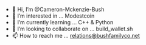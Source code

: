 - 👋 Hi, I’m @Cameron-Mckenzie-Bush
- 👀 I’m interested in ... Modestcoin
- 🌱 I’m currently learning ... C++ & Python
- 💞️ I’m looking to collaborate on ... build_wallet.sh
- 📫 How to reach me ... relations@bushfamilyco.net

<!---
Cameron-Mckenzie-Bush/Cameron-Mckenzie-Bush is a ✨ special ✨ repository because its `README.md` (this file) appears on your GitHub profile.
You can click the Preview link to take a look at your changes.
--->
